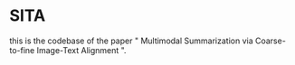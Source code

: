 # SITA
this is the codebase of the paper " Multimodal Summarization via Coarse-to-fine Image-Text Alignment ".
